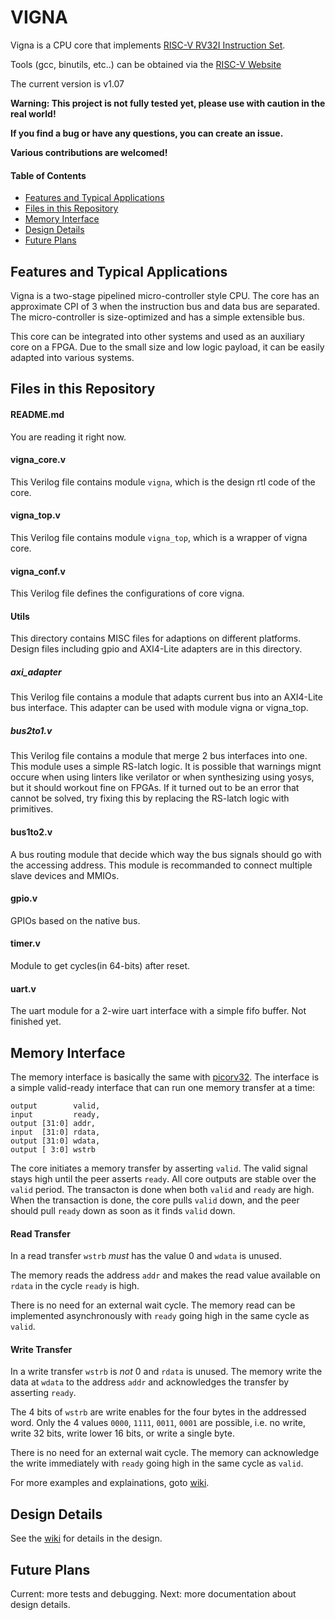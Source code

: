 # VIGNA

Vigna is a CPU core that implements [RISC-V RV32I Instruction Set](http://riscv.org).

Tools (gcc, binutils, etc..) can be obtained via the [RISC-V Website](https://riscv.org/software-status/)

The current version is v1.07

**Warning: This project is not fully tested yet, please use with caution in the real world!**

**If you find a bug or have any questions, you can create an issue.**

**Various contributions are welcomed!**


#### Table of Contents

- [Features and Typical Applications](#features-and-typical-applications)
- [Files in this Repository](#files-in-this-repository)
- [Memory Interface](#memory-interface)
- [Design Details](#design-details)
- [Future Plans](#future-plans)

Features and Typical Applications
--------------------------------
Vigna is a two-stage pipelined micro-controller style CPU. The core has an approximate CPI of 3 when the instruction bus and data bus are separated. The micro-controller is size-optimized and has a simple extensible bus.

This core can be integrated into other systems and used as an auxiliary core on a FPGA. Due to the small size and low logic payload, it can be easily adapted into various systems.

Files in this Repository
-----------------
#### README.md
You are reading it right now.

#### vigna_core.v
This Verilog file contains module `vigna`, which is the design rtl code of the core.

#### vigna_top.v
This Verilog file contains module `vigna_top`, which is a wrapper of vigna core.

#### vigna_conf.v
This Verilog file defines the configurations of core vigna.


#### Utils
This directory contains MISC files for adaptions on different platforms.
Design files including gpio and AXI4-Lite adapters are in this directory.


##### axi_adapter
This Verilog file contains a module that adapts current bus into an AXI4-Lite bus interface. This adapter can be used with module vigna or vigna_top.

##### bus2to1.v
This Verilog file contains a module that merge 2 bus interfaces into one. This module uses a simple RS-latch logic. It is possible that warnings mignt occure when using linters like verilator or when synthesizing using yosys, but it should workout fine on FPGAs. If it turned out to be an error that cannot be solved, try fixing this by replacing the RS-latch logic with primitives.

#### bus1to2.v
A bus routing module that decide which way the bus signals should go with the accessing address. This module is recommanded to connect multiple slave devices and MMIOs.

#### gpio.v
GPIOs based on the native bus.

#### timer.v
Module to get cycles(in 64-bits) after reset.

#### uart.v
The uart module for a 2-wire uart interface with a simple fifo buffer. Not finished yet.

Memory Interface
-----------------
The memory interface is basically the same with [picorv32](https://github.com/YosysHQ/picorv32). The interface is a simple valid-ready interface that can run one memory transfer at a time:

    output        valid,
    input         ready,
    output [31:0] addr,
    input  [31:0] rdata,
    output [31:0] wdata,
    output [ 3:0] wstrb

The core initiates a memory transfer by asserting `valid`. The valid signal stays high until the peer asserts `ready`. All core outputs are stable over the `valid` period. The transacton is done when both `valid` and `ready` are high. When the transaction is done, the core pulls `valid` down, and the peer should pull `ready` down as soon as it finds `valid` down.

#### Read Transfer

In a read transfer `wstrb` *must* has the value 0 and `wdata` is unused.

The memory reads the address `addr` and makes the read value available on `rdata` in the cycle `ready` is high.

There is no need for an external wait cycle. The memory read can be implemented asynchronously with `ready` going high in the same cycle as `valid`.


#### Write Transfer
In a write transfer `wstrb` is *not* 0 and `rdata` is unused. The memory write the data at `wdata` to the address `addr` and acknowledges the transfer by asserting `ready`.

The 4 bits of `wstrb` are write enables for the four bytes in the addressed
word. Only the 4 values `0000`, `1111`, `0011`, `0001` are possible, i.e. no write, write 32 bits, 
write lower 16 bits, or write a single byte.

There is no need for an external wait cycle. The memory can acknowledge the
write immediately  with `ready` going high in the same cycle as `valid`.

For more examples and explainations, goto [wiki](https://github.com/helium729/vigna/wiki).

Design Details
------------
See the [wiki](https://github.com/helium729/vigna/wiki) for details in the design.

Future Plans
---------
Current: more tests and debugging.
Next: more documentation about design details.
